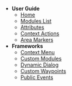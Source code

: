 - **User Guide**
  - [<i class="fas fa-arrow-right"></i> Home](/)
  - [<i class="fas fa-list"></i> Modules List](/modules_list.md)
  - [<i class="fas fa-table"></i> Attributes](/attributes.md)
  - [<i class="fas fa-caret-square-right"></i> Context Actions](/context_actions.md)
  - [<i class="fas fa-map-marked"></i> Area Markers](/area_markers.md)
- **Frameworks**
  - [<i class="fas fa-bars"></i> Context Menu](/context_menu.md)
  - [<i class="fas fa-cog"></i> Custom Modules](/custom_modules.md)
  - [<i class="far fa-window-restore"></i> Dynamic Dialog](/dynamic_dialog.md)
  - [<i class="fas fa-chevron-circle-down"></i> Custom Waypoints](/custom_waypoints.md)
  - [<i class="fas fa-broadcast-tower"></i> Public Events](/public_events.md)
